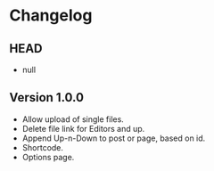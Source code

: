 # Changelog #


## HEAD ##

* null


## Version 1.0.0 ##

* Allow upload of single files.
* Delete file link for Editors and up.
* Append Up-n-Down to post or page, based on id.
* Shortcode.
* Options page.
